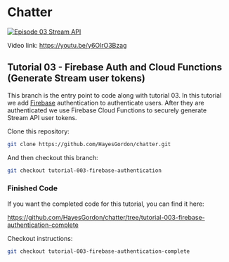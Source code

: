 # Chatter

[![Episode 03 Stream API](https://img.youtube.com/vi/y6OlrO3Bzag/0.jpg)](https://youtu.be/y6OlrO3Bzag)

Video link: https://youtu.be/y6OlrO3Bzag

## Tutorial 03 - Firebase Auth and Cloud Functions (Generate Stream user tokens)

This branch is the entry point to code along with tutorial 03. In this tutorial we add [Firebase](https://firebase.google.com/) authentication to authenticate users. After they are authenticated we use Firebase Cloud Functions to securely generate Stream API user tokens.

Clone this repository:

```bash
git clone https://github.com/HayesGordon/chatter.git
```

And then checkout this branch:

```bash
git checkout tutorial-003-firebase-authentication
```

### Finished Code

If you want the completed code for this tutorial, you can find it here:

https://github.com/HayesGordon/chatter/tree/tutorial-003-firebase-authentication-complete

Checkout instructions:

```bash
git checkout tutorial-003-firebase-authentication-complete
```
